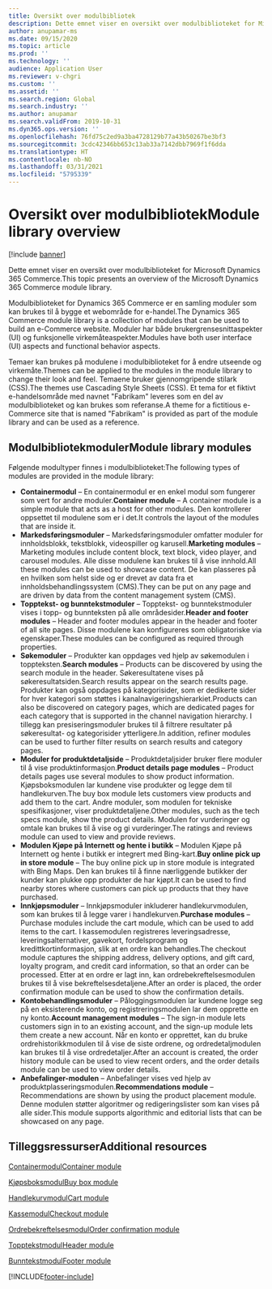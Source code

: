 ```yaml
---
title: Oversikt over modulbibliotek
description: Dette emnet viser en oversikt over modulbiblioteket for Microsoft Dynamics 365 Commerce.
author: anupamar-ms
ms.date: 09/15/2020
ms.topic: article
ms.prod: ''
ms.technology: ''
audience: Application User
ms.reviewer: v-chgri
ms.custom: ''
ms.assetid: ''
ms.search.region: Global
ms.search.industry: ''
ms.author: anupamar
ms.search.validFrom: 2019-10-31
ms.dyn365.ops.version: ''
ms.openlocfilehash: 76fd75c2ed9a3ba4728129b77a43b50267be3bf3
ms.sourcegitcommit: 3cdc42346bb653c13ab33a7142dbb7969f1f6dda
ms.translationtype: HT
ms.contentlocale: nb-NO
ms.lasthandoff: 03/31/2021
ms.locfileid: "5795339"
---
```

# <a name="module-library-overview"></a><span data-ttu-id="03fa0-103">Oversikt over modulbibliotek</span><span class="sxs-lookup"><span data-stu-id="03fa0-103">Module library overview</span></span>

[!include [banner](includes/banner.md)]

<span data-ttu-id="03fa0-104">Dette emnet viser en oversikt over modulbiblioteket for Microsoft Dynamics 365 Commerce.</span><span class="sxs-lookup"><span data-stu-id="03fa0-104">This topic presents an overview of the Microsoft Dynamics 365 Commerce module library.</span></span>

<span data-ttu-id="03fa0-105">Modulbiblioteket for Dynamics 365 Commerce er en samling moduler som kan brukes til å bygge et webområde for e-handel.</span><span class="sxs-lookup"><span data-stu-id="03fa0-105">The Dynamics 365 Commerce module library is a collection of modules that can be used to build an e-Commerce website.</span></span> <span data-ttu-id="03fa0-106">Moduler har både brukergrensesnittaspekter (UI) og funksjonelle virkemåteaspekter.</span><span class="sxs-lookup"><span data-stu-id="03fa0-106">Modules have both user interface (UI) aspects and functional behavior aspects.</span></span>

<span data-ttu-id="03fa0-107">Temaer kan brukes på modulene i modulbiblioteket for å endre utseende og virkemåte.</span><span class="sxs-lookup"><span data-stu-id="03fa0-107">Themes can be applied to the modules in the module library to change their look and feel.</span></span> <span data-ttu-id="03fa0-108">Temaene bruker gjennomgripende stilark (CSS).</span><span class="sxs-lookup"><span data-stu-id="03fa0-108">The themes use Cascading Style Sheets (CSS).</span></span> <span data-ttu-id="03fa0-109">Et tema for et fiktivt e-handelsområde med navnet "Fabrikam" leveres som en del av modulbiblioteket og kan brukes som referanse.</span><span class="sxs-lookup"><span data-stu-id="03fa0-109">A theme for a fictitious e-Commerce site that is named "Fabrikam" is provided as part of the module library and can be used as a reference.</span></span>

## <a name="module-library-modules"></a><span data-ttu-id="03fa0-110">Modulbibliotekmoduler</span><span class="sxs-lookup"><span data-stu-id="03fa0-110">Module library modules</span></span>

<span data-ttu-id="03fa0-111">Følgende modultyper finnes i modulbiblioteket:</span><span class="sxs-lookup"><span data-stu-id="03fa0-111">The following types of modules are provided in the module library:</span></span>

- <span data-ttu-id="03fa0-112">**Containermodul** – En containermodul er en enkel modul som fungerer som vert for andre moduler.</span><span class="sxs-lookup"><span data-stu-id="03fa0-112">**Container module** – A container module is a simple module that acts as a host for other modules.</span></span> <span data-ttu-id="03fa0-113">Den kontrollerer oppsettet til modulene som er i det.</span><span class="sxs-lookup"><span data-stu-id="03fa0-113">It controls the layout of the modules that are inside it.</span></span>
- <span data-ttu-id="03fa0-114">**Markedsføringsmoduler** – Markedsføringsmoduler omfatter moduler for innholdsblokk, tekstblokk, videospiller og karusell.</span><span class="sxs-lookup"><span data-stu-id="03fa0-114">**Marketing modules** – Marketing modules include content block, text block, video player, and carousel modules.</span></span> <span data-ttu-id="03fa0-115">Alle disse modulene kan brukes til å vise innhold.</span><span class="sxs-lookup"><span data-stu-id="03fa0-115">All these modules can be used to showcase content.</span></span> <span data-ttu-id="03fa0-116">De kan plasseres på en hvilken som helst side og er drevet av data fra et innholdsbehandlingssystem (CMS).</span><span class="sxs-lookup"><span data-stu-id="03fa0-116">They can be put on any page and are driven by data from the content management system (CMS).</span></span>
- <span data-ttu-id="03fa0-117">**Topptekst- og bunntekstmoduler** – Topptekst- og bunntekstmoduler vises i topp- og bunnteksten på alle områdesider.</span><span class="sxs-lookup"><span data-stu-id="03fa0-117">**Header and footer modules** – Header and footer modules appear in the header and footer of all site pages.</span></span> <span data-ttu-id="03fa0-118">Disse modulene kan konfigureres som obligatoriske via egenskaper.</span><span class="sxs-lookup"><span data-stu-id="03fa0-118">These modules can be configured as required through properties.</span></span>
- <span data-ttu-id="03fa0-119">**Søkemoduler** – Produkter kan oppdages ved hjelp av søkemodulen i toppteksten.</span><span class="sxs-lookup"><span data-stu-id="03fa0-119">**Search modules** – Products can be discovered by using the search module in the header.</span></span> <span data-ttu-id="03fa0-120">Søkeresultatene vises på søkeresultatsiden.</span><span class="sxs-lookup"><span data-stu-id="03fa0-120">Search results appear on the search results page.</span></span> <span data-ttu-id="03fa0-121">Produkter kan også oppdages på kategorisider, som er dedikerte sider for hver kategori som støttes i kanalnavigeringshierarkiet.</span><span class="sxs-lookup"><span data-stu-id="03fa0-121">Products can also be discovered on category pages, which are dedicated pages for each category that is supported in the channel navigation hierarchy.</span></span> <span data-ttu-id="03fa0-122">I tillegg kan presiseringsmoduler brukes til å filtrere resultater på søkeresultat- og kategorisider ytterligere.</span><span class="sxs-lookup"><span data-stu-id="03fa0-122">In addition, refiner modules can be used to further filter results on search results and category pages.</span></span>
- <span data-ttu-id="03fa0-123">**Moduler for produktdetaljside** – Produktdetaljsider bruker flere moduler til å vise produktinformasjon.</span><span class="sxs-lookup"><span data-stu-id="03fa0-123">**Product details page modules** – Product details pages use several modules to show product information.</span></span> <span data-ttu-id="03fa0-124">Kjøpsboksmodulen lar kundene vise produkter og legge dem til handlekurven.</span><span class="sxs-lookup"><span data-stu-id="03fa0-124">The buy box module lets customers view products and add them to the cart.</span></span> <span data-ttu-id="03fa0-125">Andre moduler, som modulen for tekniske spesifikasjoner, viser produktdetaljene.</span><span class="sxs-lookup"><span data-stu-id="03fa0-125">Other modules, such as the tech specs module, show the product details.</span></span> <span data-ttu-id="03fa0-126">Modulen for vurderinger og omtale kan brukes til å vise og gi vurderinger.</span><span class="sxs-lookup"><span data-stu-id="03fa0-126">The ratings and reviews module can used to view and provide reviews.</span></span>
- <span data-ttu-id="03fa0-127">**Modulen Kjøpe på Internett og hente i butikk** – Modulen Kjøpe på Internett og hente i butikk er integrert med Bing-kart.</span><span class="sxs-lookup"><span data-stu-id="03fa0-127">**Buy online pick up in store module** – The buy online pick up in store module is integrated with Bing Maps.</span></span> <span data-ttu-id="03fa0-128">Den kan brukes til å finne nærliggende butikker der kunder kan plukke opp produkter de har kjøpt.</span><span class="sxs-lookup"><span data-stu-id="03fa0-128">It can be used to find nearby stores where customers can pick up products that they have purchased.</span></span>
- <span data-ttu-id="03fa0-129">**Innkjøpsmoduler** – Innkjøpsmoduler inkluderer handlekurvmodulen, som kan brukes til å legge varer i handlekurven.</span><span class="sxs-lookup"><span data-stu-id="03fa0-129">**Purchase modules** – Purchase modules include the cart module, which can be used to add items to the cart.</span></span> <span data-ttu-id="03fa0-130">I kassemodulen registreres leveringsadresse, leveringsalternativer, gavekort, fordelsprogram og kredittkortinformasjon, slik at en ordre kan behandles.</span><span class="sxs-lookup"><span data-stu-id="03fa0-130">The checkout module captures the shipping address, delivery options, and gift card, loyalty program, and credit card information, so that an order can be processed.</span></span> <span data-ttu-id="03fa0-131">Etter at en ordre er lagt inn, kan ordrebekreftelsesmodulen brukes til å vise bekreftelsesdetaljene.</span><span class="sxs-lookup"><span data-stu-id="03fa0-131">After an order is placed, the order confirmation module can be used to show the confirmation details.</span></span>
- <span data-ttu-id="03fa0-132">**Kontobehandlingsmoduler** – Påloggingsmodulen lar kundene logge seg på en eksisterende konto, og registreringsmodulen lar dem opprette en ny konto.</span><span class="sxs-lookup"><span data-stu-id="03fa0-132">**Account management modules** – The sign-in module lets customers sign in to an existing account, and the sign-up module lets them create a new account.</span></span> <span data-ttu-id="03fa0-133">Når en konto er opprettet, kan du bruke ordrehistorikkmodulen til å vise de siste ordrene, og ordredetaljmodulen kan brukes til å vise ordredetaljer.</span><span class="sxs-lookup"><span data-stu-id="03fa0-133">After an account is created, the order history module can be used to view recent orders, and the order details module can be used to view order details.</span></span>
- <span data-ttu-id="03fa0-134">**Anbefalinger-modulen** – Anbefalinger vises ved hjelp av produktplasseringsmodulen.</span><span class="sxs-lookup"><span data-stu-id="03fa0-134">**Recommendations module** – Recommendations are shown by using the product placement module.</span></span> <span data-ttu-id="03fa0-135">Denne modulen støtter algoritmer og redigeringslister som kan vises på alle sider.</span><span class="sxs-lookup"><span data-stu-id="03fa0-135">This module supports algorithmic and editorial lists that can be showcased on any page.</span></span>

## <a name="additional-resources"></a><span data-ttu-id="03fa0-136">Tilleggsressurser</span><span class="sxs-lookup"><span data-stu-id="03fa0-136">Additional resources</span></span>

[<span data-ttu-id="03fa0-137">Containermodul</span><span class="sxs-lookup"><span data-stu-id="03fa0-137">Container module</span></span>](add-container-module.md)

[<span data-ttu-id="03fa0-138">Kjøpsboksmodul</span><span class="sxs-lookup"><span data-stu-id="03fa0-138">Buy box module</span></span>](add-buy-box.md)

[<span data-ttu-id="03fa0-139">Handlekurvmodul</span><span class="sxs-lookup"><span data-stu-id="03fa0-139">Cart module</span></span>](add-cart-module.md)

[<span data-ttu-id="03fa0-140">Kassemodul</span><span class="sxs-lookup"><span data-stu-id="03fa0-140">Checkout module</span></span>](add-checkout-module.md)

[<span data-ttu-id="03fa0-141">Ordrebekreftelsesmodul</span><span class="sxs-lookup"><span data-stu-id="03fa0-141">Order confirmation module</span></span>](order-confirmation-module.md)

[<span data-ttu-id="03fa0-142">Topptekstmodul</span><span class="sxs-lookup"><span data-stu-id="03fa0-142">Header module</span></span>](author-header-module.md)

[<span data-ttu-id="03fa0-143">Bunntekstmodul</span><span class="sxs-lookup"><span data-stu-id="03fa0-143">Footer module</span></span>](author-footer-module.md)


[!INCLUDE[footer-include](../includes/footer-banner.md)]